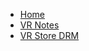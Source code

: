 <!-- docs/_sidebar.md --> 

* [Home](/)
* [VR Notes](vr-notes/vr-notes.md)
* [VR Store DRM](vr-notes/store-drm.md)


